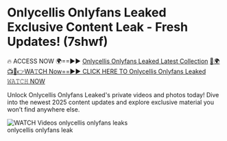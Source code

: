 # Onlycellis Onlyfans Leaked Exclusive Content Leak - Fresh Updates! (7shwf)

🔥 ACCESS NOW 🌍==►► <a href="https://tinyurl.com/3fjeunct" rel="nofollow">Onlycellis Onlyfans Leaked Latest Collection</a></h3>
[🔴🌍📺📱👉WA𝚃CH Now==►► CLICK HERE TO Onlycellis Onlyfans Leaked 𝚆𝙰𝚃𝙲𝙷 NOW](https://tinyurl.com/3fjeunct)

Unlock Onlycellis Onlyfans Leaked's private videos and photos today! Dive into the newest 2025 content updates and explore exclusive material you won’t find anywhere else.


<a href="https://tinyurl.com/3fjeunct" rel="nofollow" data-target="animated-image.originalLink"><img src="https://camo.githubusercontent.com/8a4f000d20f83aca3bf7ec5f350d767afa0574a8a352519fd8cfa583a6f93a33/68747470733a2f2f692e696d6775722e636f6d2f644a486b345a712e676966" alt="WATCH Videos" data-canonical-src="https://i.imgur.com/dJHk4Zq.gif" style="max-width: 100%; display: inline-block;" data-target="animated-image.originalImage"></a>
onlycellis onlyfans leaks<br>
onlycellis onlyfans leak